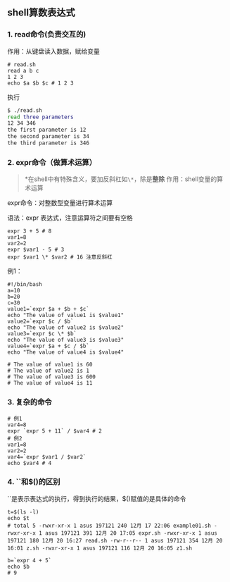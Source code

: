 ## shell算数表达式

### 1. read命令(负责交互的)
作用：从键盘读入数据，赋给变量
```shell
# read.sh
read a b c
1 2 3
echo $a $b $c # 1 2 3
```
执行
```bash
$ ./read.sh
read three parameters
12 34 346
the first parameter is 12
the second parameter is 34
the third parameter is 346
```
### 2. expr命令（做算术运算）
> *在shell中有特殊含义，要加反斜杠如```\*```，除是**整除**
作用：shell变量的算术运算

expr命令：对整数型变量进行算术运算

语法：expr 表达式，注意运算符之间要有空格
```shell
expr 3 + 5 # 8
var1=8
var2=2
expr $var1 - 5 # 3
expr $var1 \* $var2 # 16 注意反斜杠
```
例1：
```shell
#!/bin/bash
a=10
b=20
c=30
value1=`expr $a + $b + $c`
echo "The value of value1 is $value1"
value2=`expr $c / $b`
echo "The value of value2 is $value2"
value3=`expr $c \* $b`
echo "The value of value3 is $value3"
value4=`expr $a + $c / $b`
echo "The value of value4 is $value4"

# The value of value1 is 60
# The value of value2 is 1
# The value of value3 is 600
# The value of value4 is 11
```
### 3. 复杂的命令
```shell
# 例1
var4=8
expr `expr 5 + 11` / $var4 # 2
# 例2
var1=8
var2=2
var4=`expr $var1 / $var2`
echo $var4 # 4
```
### 4. ``和$()的区别
``是表示表达式的执行，得到执行的结果，$()赋值的是具体的命令
```shell
t=$(ls -l)
echo $t
# total 5 -rwxr-xr-x 1 asus 197121 240 12月 17 22:06 example01.sh -rwxr-xr-x 1 asus 197121 391 12月 20 17:05 expr.sh -rwxr-xr-x 1 asus 197121 180 12月 20 16:27 read.sh -rw-r--r-- 1 asus 197121 354 12月 20 16:01 z.sh -rwxr-xr-x 1 asus 197121 116 12月 20 16:05 z1.sh

b=`expr 4 + 5`
echo $b
# 9
```